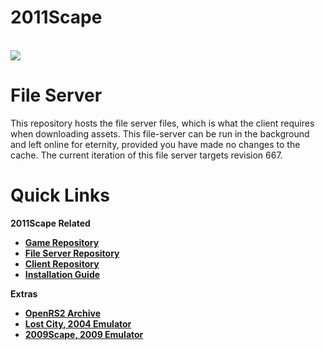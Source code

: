 <p align="center">
  <h1>2011Scape</h1>  <br>
  <img src="https://github.com/2011Scape/file-server/assets/75695035/29ae3b3b-2ecb-4608-84b4-c7aa6f762352" />
  <br>
</p>

# File Server

This repository hosts the file server files, which is what the client requires when downloading assets. This file-server can be run in the background and left online for eternity, provided you have made no changes to the cache. The current iteration of this file server targets revision 667.

# Quick Links

<b>2011Scape Related<b>
- [Game Repository](https://github.com/2011Scape/game)
- [File Server Repository](https://github.com/2011Scape/file-server)
- [Client Repository](https://github.com/2011Scape/runetek5-client)
- [Installation Guide](https://github.com/2011Scape/installation-guide)

<b>Extras</b>
- [OpenRS2 Archive](https://archive.openrs2.org/)
- [Lost City, 2004 Emulator](https://discord.gg/hN3tHUmZEN)
- [2009Scape, 2009 Emulator](https://2009scape.org)
